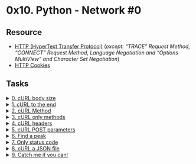 # 0x10. Python - Network #0 

## Resource

- [HTTP (HyperText Transfer Protocol)](https://www3.ntu.edu.sg/home/ehchua/programming/webprogramming/HTTP_Basics.html) (*except: “TRACE” Request Method, “CONNECT” Request Method, Language Negotiation and “Options MultiView” and Character Set Negotiation*)
- [HTTP Cookies](https://developer.mozilla.org/en-US/docs/Web/HTTP/Cookies)

## Tasks

<details>
<summary><a href="./0-body_size.sh">0. cURL body size</a></summary><br>
<a href='https://postimages.org/' target='_blank'><img src='https://i.postimg.cc/6qhPyM9y/image.png' border='0' alt='image'/></a>
</details>

<details>
<summary><a href="./1-body.sh">1. cURL to the end</a></summary><br>
<a href='https://postimages.org/' target='_blank'><img src='https://i.postimg.cc/8CTknz5v/image.png' border='0' alt='image'/></a>
</details>

<details>
<summary><a href="./2-delete.sh">2. cURL Method</a></summary><br>
<a href='https://postimages.org/' target='_blank'><img src='https://i.postimg.cc/SK0BsT8f/image.png' border='0' alt='image'/></a>
</details>

<details>
<summary><a href="./3-methods.sh">3. cURL only methods</a></summary><br>
<a href='https://postimages.org/' target='_blank'><img src='https://i.postimg.cc/j2q3F4zX/image.png' border='0' alt='image'/></a>
</details>

<details>
<summary><a href="./4-header.sh">4. cURL headers</a></summary><br>
<a href='https://postimages.org/' target='_blank'><img src='https://i.postimg.cc/DZxRFNfD/image.png' border='0' alt='image'/></a>
</details>

<details>
<summary><a href="./5-post_params.sh">5. cURL POST parameters</a></summary><br>
<a href='https://postimages.org/' target='_blank'><img src='https://i.postimg.cc/Vv85Q4g3/image.png' border='0' alt='image'/></a>
</details>

<details>
<summary><a href="./6-peak.py">6. Find a peak</a></summary><br>
<a href='https://postimages.org/' target='_blank'><img src='https://i.postimg.cc/1XGBsCQ6/image.png' border='0' alt='image'/></a>
</details>

<details>
<summary><a href="./100-status_code.sh">7. Only status code</a></summary><br>
<a href='https://postimages.org/' target='_blank'><img src='https://i.postimg.cc/5txN96WR/image.png' border='0' alt='image'/></a>
</details>

<details>
<summary><a href="./101-post_json.sh">8. cURL a JSON file</a></summary><br>
<a href='https://postimages.org/' target='_blank'><img src='https://i.postimg.cc/Kv0y7Q6J/image.png' border='0' alt='image'/></a>
</details>

<details>
<summary><a href="./102-catch_me.sh">9. Catch me if you can!</a></summary><br>
<a href='https://postimages.org/' target='_blank'><img src='https://i.postimg.cc/Dz8sfjTD/image.png' border='0' alt='image'/></a>
</details>
